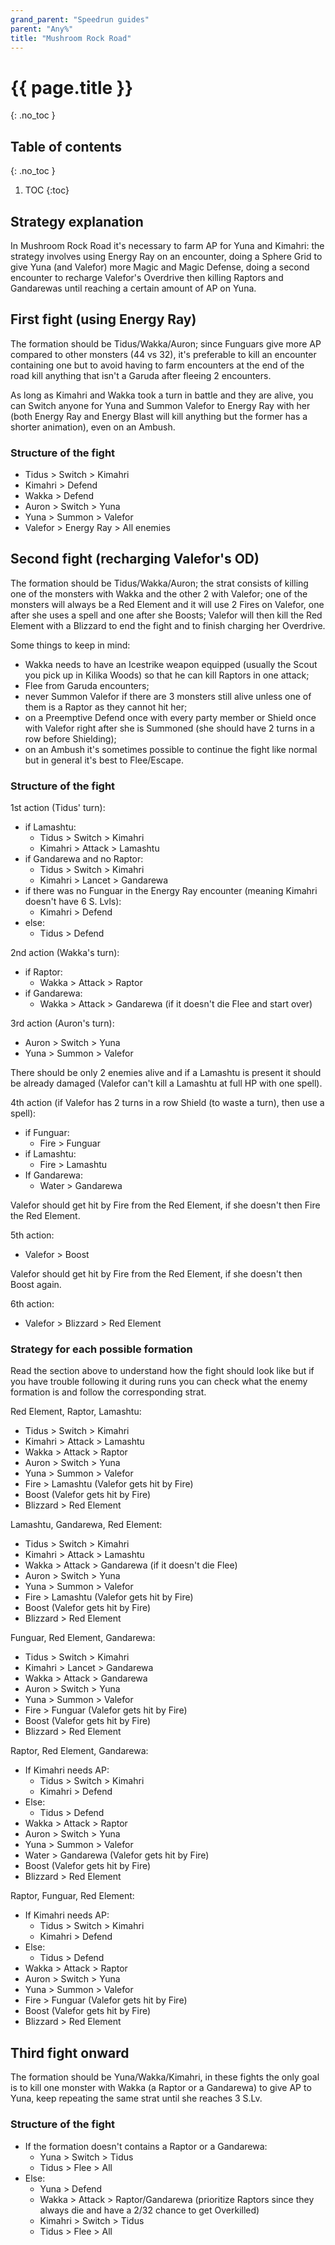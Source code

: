 ```yaml
---
grand_parent: "Speedrun guides"
parent: "Any%"
title: "Mushroom Rock Road"
---
```

# {{ page.title }}
{: .no_toc }

## Table of contents
{: .no_toc }

1. TOC
{:toc}

## Strategy explanation
In Mushroom Rock Road it's necessary to farm AP for Yuna and Kimahri: the strategy involves using Energy Ray on an encounter, doing a Sphere Grid to give Yuna (and Valefor) more Magic and Magic Defense, doing a second encounter to recharge Valefor's Overdrive then killing Raptors and Gandarewas until reaching a certain amount of AP on Yuna.

## First fight (using Energy Ray)
The formation should be Tidus/Wakka/Auron; since Funguars give more AP compared to other monsters (44 vs 32), it's preferable to kill an encounter containing one but to avoid having to farm encounters at the end of the road kill anything that isn't a Garuda after fleeing 2 encounters.

As long as Kimahri and Wakka took a turn in battle and they are alive, you can Switch anyone for Yuna and Summon Valefor to Energy Ray with her (both Energy Ray and Energy Blast will kill anything but the former has a shorter animation), even on an Ambush.

### Structure of the fight
*   Tidus > Switch > Kimahri
*   Kimahri > Defend
*   Wakka > Defend
*   Auron > Switch > Yuna
*   Yuna > Summon > Valefor
*   Valefor > Energy Ray > All enemies

## Second fight (recharging Valefor's OD)
The formation should be Tidus/Wakka/Auron; the strat consists of killing one of the monsters with Wakka and the other 2 with Valefor; one of the monsters will always be a Red Element and it will use 2 Fires on Valefor, one after she uses a spell and one after she Boosts; Valefor will then kill the Red Element with a Blizzard to end the fight and to finish charging her Overdrive.

Some things to keep in mind:
*   Wakka needs to have an Icestrike weapon equipped (usually the Scout you pick up in Kilika Woods) so that he can kill Raptors in one attack;
*   Flee from Garuda encounters;
*   never Summon Valefor if there are 3 monsters still alive unless one of them is a Raptor as they cannot hit her;
*   on a Preemptive Defend once with every party member or Shield once with Valefor right after she is Summoned (she should have 2 turns in a row before Shielding);
*   on an Ambush it's sometimes possible to continue the fight like normal but in general it's best to Flee/Escape.

### Structure of the fight
1st action (Tidus' turn):
*   if Lamashtu:
    *   Tidus > Switch > Kimahri
    *   Kimahri > Attack > Lamashtu
*   if Gandarewa and no Raptor:
    *   Tidus > Switch > Kimahri
    *   Kimahri > Lancet > Gandarewa
*   if there was no Funguar in the Energy Ray encounter (meaning Kimahri doesn't have 6 S. Lvls):
    *   Kimahri > Defend
*   else:
    *   Tidus > Defend

2nd action (Wakka's turn):
*   if Raptor:
    *   Wakka > Attack > Raptor
*   if Gandarewa:
    *   Wakka > Attack > Gandarewa (if it doesn't die Flee and start over)

3rd action (Auron's turn):
*   Auron > Switch > Yuna
*   Yuna > Summon > Valefor

There should be only 2 enemies alive and if a Lamashtu is present it should be already damaged (Valefor can't kill a Lamashtu at full HP with one spell).

4th action (if Valefor has 2 turns in a row Shield (to waste a turn), then use a spell):
*   if Funguar:
    *   Fire > Funguar
*   if Lamashtu:
    *   Fire > Lamashtu
*   If Gandarewa:
    *   Water > Gandarewa

Valefor should get hit by Fire from the Red Element, if she doesn't then Fire the Red Element.

5th action:
*   Valefor > Boost

Valefor should get hit by Fire from the Red Element, if she doesn't then Boost again.

6th action:
*   Valefor > Blizzard > Red Element

### Strategy for each possible formation
Read the section above to understand how the fight should look like but if you have trouble following it during runs you can check what the enemy formation is and follow the corresponding strat.

Red Element, Raptor, Lamashtu:
*   Tidus > Switch > Kimahri
*   Kimahri > Attack > Lamashtu
*   Wakka > Attack > Raptor
*   Auron > Switch > Yuna
*   Yuna > Summon > Valefor
*   Fire > Lamashtu (Valefor gets hit by Fire)
*   Boost (Valefor gets hit by Fire)
*   Blizzard > Red Element

Lamashtu, Gandarewa, Red Element:
*   Tidus > Switch > Kimahri
*   Kimahri > Attack > Lamashtu
*   Wakka > Attack > Gandarewa (if it doesn't die Flee)
*   Auron > Switch > Yuna
*   Yuna > Summon > Valefor
*   Fire > Lamashtu (Valefor gets hit by Fire)
*   Boost (Valefor gets hit by Fire)
*   Blizzard > Red Element

Funguar, Red Element, Gandarewa:
*   Tidus > Switch > Kimahri
*   Kimahri > Lancet > Gandarewa
*   Wakka > Attack > Gandarewa
*   Auron > Switch > Yuna
*   Yuna > Summon > Valefor
*   Fire > Funguar (Valefor gets hit by Fire)
*   Boost (Valefor gets hit by Fire)
*   Blizzard > Red Element

Raptor, Red Element, Gandarewa:
*   If Kimahri needs AP:
    *   Tidus > Switch > Kimahri
    *   Kimahri > Defend
*   Else:
    *   Tidus > Defend
*   Wakka > Attack > Raptor
*   Auron > Switch > Yuna
*   Yuna > Summon > Valefor
*   Water > Gandarewa (Valefor gets hit by Fire)
*   Boost (Valefor gets hit by Fire)
*   Blizzard > Red Element

Raptor, Funguar, Red Element:
*   If Kimahri needs AP:
    *   Tidus > Switch > Kimahri
    *   Kimahri > Defend
*   Else:
    *   Tidus > Defend
*   Wakka > Attack > Raptor
*   Auron > Switch > Yuna
*   Yuna > Summon > Valefor
*   Fire > Funguar (Valefor gets hit by Fire)
*   Boost (Valefor gets hit by Fire)
*   Blizzard > Red Element

## Third fight onward
The formation should be Yuna/Wakka/Kimahri, in these fights the only goal is to kill one monster with Wakka (a Raptor or a Gandarewa) to give AP to Yuna, keep repeating the same strat until she reaches 3 S.Lv.

### Structure of the fight
*   If the formation doesn't contains a Raptor or a Gandarewa:
    *   Yuna > Switch > Tidus
    *   Tidus > Flee > All
*   Else:
    *   Yuna > Defend
    *   Wakka > Attack > Raptor/Gandarewa (prioritize Raptors since they always die and have a 2/32 chance to get Overkilled)
    *   Kimahri > Switch > Tidus
    * Tidus > Flee > All
